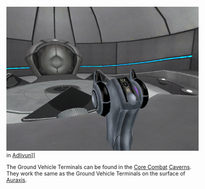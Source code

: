 ![](../images/AncientGroundTerminal.jpg "fig:AncientGroundTerminal.jpg") in
[Adlivun](../locations/Adlivun.md)\]\]

The Ground Vehicle Terminals can be found in the [Core Combat](Core_Combat.md)
[Caverns](../locations/Caverns.md). They work the same as the Ground Vehicle
Terminals on the surface of [Auraxis](../locations/Auraxis.md).


